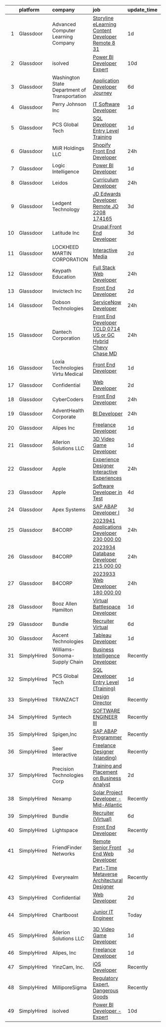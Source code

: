 

|    | platform    | company                                       | job                                                                                                                                                                                                                                                                                                                                                                                                                                                                                                                                                                                                                                                                                                                                                                                                                                                                                                                                                                                                                                                                                                                                                                                                                                                                                                                                                                        | update_time   | location                  |
|---:|:------------|:----------------------------------------------|:---------------------------------------------------------------------------------------------------------------------------------------------------------------------------------------------------------------------------------------------------------------------------------------------------------------------------------------------------------------------------------------------------------------------------------------------------------------------------------------------------------------------------------------------------------------------------------------------------------------------------------------------------------------------------------------------------------------------------------------------------------------------------------------------------------------------------------------------------------------------------------------------------------------------------------------------------------------------------------------------------------------------------------------------------------------------------------------------------------------------------------------------------------------------------------------------------------------------------------------------------------------------------------------------------------------------------------------------------------------------------|:--------------|:--------------------------|
|  1 | Glassdoor   | Advanced Computer Learning Company            | [Storyline eLearning Content Developer  Remote  8 31](https://www.glassdoor.com/partner/jobListing.htm?pos=129&ao=1136043&s=58&guid=00000182fd03dcf2a30b2debabc3f42d&src=GD_JOB_AD&t=SR&vt=w&ea=1&cs=1_a53208ec&cb=1662102265646&jobListingId=1008105805778&jrtk=3-0-1gbug7ne0ihks801-1gbug7neii7lj800-2de2694daf7590a4-)                                                                                                                                                                                                                                                                                                                                                                                                                                                                                                                                                                                                                                                                                                                                                                                                                                                                                                                                                                                                                                                  | 1d            | Remote                    |
|  2 | Glassdoor   | isolved                                       | [Power BI Developer   Expert](https://www.glassdoor.com/partner/jobListing.htm?pos=107&ao=1110586&s=58&guid=00000182fd03dcf2a30b2debabc3f42d&src=GD_JOB_AD&t=SR&vt=w&ea=1&cs=1_4b4d2cd7&cb=1662102265644&jobListingId=1008086038764&cpc=FB7E4A1762AE5BEC&jrtk=3-0-1gbug7ne0ihks801-1gbug7neii7lj800-1eeaffd36fee68eb--6NYlbfkN0BEiXzCIwcbKr5ayBEkunnsXndc8R7OHjtGbRXojM3MoXlr7HGJXBB6IKrFI0bGnwVJE_8s5TkIbrQGBkOraMNjsi-5jIzt1M9j3Sh8htqu-u7EXN2h1IKeH_CetvL7PZTZhcG_DR5kco1QXkP6dzcUkqRvlKrjxI71P57PlKkf8dyStPRVXIb9AZFSbEA9fzPj_A4J8o80jwmWKt9zlxopAoay1q6QsbPNiNwLVx0xSzf2ociwHlm5sP5-TXHhqGuhQRII4LqPiGl7ZGUwJS_AyJfrJLXUhXPxEX310IRYzT1CFl9z_ns4s7FL5SPtghPyXT3uXnDkNBUlqrCXVmXaxL18oB0lsQ5bwpoyztORoVSnWU4VV0XIOmMeRUxS7qvg0xDYH8S7ubl9vGLU8aJ7DPomcmYRRkkArc_y2T52S6L8Ns_CgLfc9ZmIQVx1PXp0iSBqtYNnE8fe8nGKJMoBsQHxMZbzbnFvTlPMhUZ9RaVW01a757w5nA633m_U0Wwmys7oQfSNxXr1JVaL7pu0CZVoAOxwKyQtSgFivm3a4K916vlRKVgW)                                                                                                                                                                                                                                                                                                                                                                                                                                                     | 10d           | Remote                    |
|  3 | Glassdoor   | Washington State Department of Transportation | [Application Developer Journey](https://www.glassdoor.com/partner/jobListing.htm?pos=112&ao=1110586&s=58&guid=00000182fd03dcf2a30b2debabc3f42d&src=GD_JOB_AD&t=SR&vt=w&ea=1&cs=1_47b0a096&cb=1662102265645&jobListingId=1008096826686&cpc=9DC6E4D8324653EE&jrtk=3-0-1gbug7ne0ihks801-1gbug7neii7lj800-7b89e3dcc08a106f--6NYlbfkN0DbjNpo7APJFbRFCSWeW3eLHp6gvRFU2XNcwZL3hIRq4wUY6R67FpH1zqFtG48L1Kc5ywQOVeflaL5oZKeOP8KWhTkBKguMmlMYUU77uZxwcqARTjWq3vawhUPGx4l9BsiLCLE8-0Hlln804BVG3-NEPevtRVIfM2UVF5YADRrJCzv8_WcRJiJqCrUQSYuxFz_YS7GxucC1ZHBQQpRvf-WOUL29wMea8vhvhZdVvdbQBEL4L3qRraK8FhprcDCXCBx9y0hy7V4KtoCckjC3bLfSaX4AX45jRwjXJZfQvqUMMtWqfgNd5xawwZoYByEO2tNvsV3F6qKKCdgMHRiM6KX0SmUNGLmrrdaMUrOcvnawt03iINwdPC2PthSgGH-HA-rvFwU3ftqWEOquk_pF_dafT_MwW47-DeIFQsYqckniRIqVVZlWfR_mV6ymEHD9VYFgtxZFEirj1QOYD9VTATjPf3uVlfe785ezL-fTAVJI0z0LdHcDk8xeQgESjPB5a7uzFP79D_DGDg%3D%3D)                                                                                                                                                                                                                                                                                                                                                                                                                                                                                       | 6d            | Tumwater, WA              |
|  4 | Glassdoor   | Perry Johnson Inc                             | [IT Software Developer](https://www.glassdoor.com/partner/jobListing.htm?pos=101&ao=1110586&s=58&guid=00000182fd03dcf2a30b2debabc3f42d&src=GD_JOB_AD&t=SR&vt=w&ea=1&cs=1_2553772c&cb=1662102265643&jobListingId=1008106401717&cpc=39BF0EDDD7C951CC&jrtk=3-0-1gbug7ne0ihks801-1gbug7neii7lj800-1288819e6626e4c6--6NYlbfkN0A33aybZ_gaSDpTOBsMjrQfLtTfJQ_codw2D_wFJW2i5_AuNqYoVo68WNb416XmkPKxM6kpkYWiAEan8ct2g6QPgFx13jygHom5M82hjj8pEpmu_49aJ3fbnCDQue4TAoK9K8n2iPun8FdRE8inBtJOcLj-QavKzwila6oxjQIkDbU1lsVjRXGzt3o5BTjTaH8X7bpZiitz1Ih8pdzWOlfmDSEq5poX7DIszPdC4_BAI0bvlD0qqNig7-XhfJ-A3FlZcU0sPg8XhLFoTaiLfpeLGSqeV-VHJ39IOubLIB2ZKRHO1Xv_x29TzwQQrhAyxmKhjc6mbqs1PUSfpQyOT3hgNew3hoNOuV546QO3ITinJrIqCO7UNvCxKw1IRHvFjTufvibG5mCeirGw4K3HMp7Bga6iIwjuxoaTRH_zY9JiRU6PdQ1OYX0whYONG8n2cuBK1kXsf9eXl59QOYeXbASAxotFOkc-2iWmT5toiMjJyvYPQqTiARuo1brOSzA1HqdPLja61sP1OA%3D%3D)                                                                                                                                                                                                                                                                                                                                                                                                                                                                                               | 1d            | Troy, MI                  |
|  5 | Glassdoor   | PCS Global Tech                               | [SQL Developer Entry Level  Training ](https://www.glassdoor.com/partner/jobListing.htm?pos=122&ao=1136043&s=58&guid=00000182fd03dcf2a30b2debabc3f42d&src=GD_JOB_AD&t=SR&vt=w&ea=1&cs=1_b9d07272&cb=1662102265646&jobListingId=1008106354668&jrtk=3-0-1gbug7ne0ihks801-1gbug7neii7lj800-145ae9281b14d017-)                                                                                                                                                                                                                                                                                                                                                                                                                                                                                                                                                                                                                                                                                                                                                                                                                                                                                                                                                                                                                                                                 | 1d            | Saint Louis, MO           |
|  6 | Glassdoor   | MiiR Holdings  LLC                            | [Shopify Front End Developer](https://www.glassdoor.com/partner/jobListing.htm?pos=123&ao=1136043&s=58&guid=00000182fd03dcf2a30b2debabc3f42d&src=GD_JOB_AD&t=SR&vt=w&cs=1_b9bac32e&cb=1662102265646&jobListingId=1008111228622&jrtk=3-0-1gbug7ne0ihks801-1gbug7neii7lj800-73a8d4d9910ed561-)                                                                                                                                                                                                                                                                                                                                                                                                                                                                                                                                                                                                                                                                                                                                                                                                                                                                                                                                                                                                                                                                               | 24h           | Seattle, WA               |
|  7 | Glassdoor   | Logic Intelligence                            | [Power BI Developer](https://www.glassdoor.com/partner/jobListing.htm?pos=108&ao=1110586&s=58&guid=00000182fd03dcf2a30b2debabc3f42d&src=GD_JOB_AD&t=SR&vt=w&ea=1&cs=1_0f889e22&cb=1662102265644&jobListingId=1008106923816&cpc=9952A63AB06E78AD&jrtk=3-0-1gbug7ne0ihks801-1gbug7neii7lj800-8500abebba603fb5--6NYlbfkN0BBGG9LMNqL16EzDx9S3nKk4b6IwprgSJginr0DZD_oW_fGju1lNZoRsrXso26KrPxhzooIZe9eh5o7vhSE2L0GwGO9KHYIwk8NMrqkBQfrya4WG1_ePseYAZ-UU3K5pJdJcGo-y0YNOZwfxiCm1-Jel6W_iuKDkJmRmc9lXgaJmxQFgmP0qdwLLvYw-D7hcImm1aHEIFsvQt_z9HZvr0NG3EPa9BD21PNTtEbE8b9bh2X31Bd6HDI9Bk7JHHpAy8Yt0nflAPjmASQ2jLqZ1EAos6N8MKghXPzhbtTh3Kw1GkjmrIXwVUVa7jm5h2n7QVyGIyp1aGr87f8AnGAtg1uJ0FBZ6Ky9ICH6lu3k7g4zSSE_-iR2awaKzya5cqp9FKWeVjk70xw-_mUsvueDsnb6snDxc2hhPasxLQZ9DeByLR51Oex9reTP3OjNOiHs4yD3XT9eVNPIb067YI05beWddDStK8AUrRam5KnSI8bwJ7AiPJRECEz2)                                                                                                                                                                                                                                                                                                                                                                                                                                                                                                                              | 1d            | Hillsboro, OR             |
|  8 | Glassdoor   | Leidos                                        | [Curriculum Developer](https://www.glassdoor.com/partner/jobListing.htm?pos=106&ao=1110586&s=58&guid=00000182fd03dcf2a30b2debabc3f42d&src=GD_JOB_AD&t=SR&vt=w&cs=1_730ca9ae&cb=1662102265644&jobListingId=1008111613075&cpc=F5E96E35A1725171&jrtk=3-0-1gbug7ne0ihks801-1gbug7neii7lj800-4d6bf8ea8c283d85--6NYlbfkN0CZUO70VSdYKA8PR3jfrSh5ljhqJhfDt0PzQCMubt8cRihWbmqO_-Ccw6DGinMZCyKiax4P3fDM5Sv3InEXl4KDgwEM_BRQ-SMxW3yQjN60yoA__S2gsfCLmsBQ9qH6wUYdMDCvkNI5cZFCijQ4MAYHNpOH2i9GX6w5qMiDpLY55SPltaODNNv2NKW2PKsCiQWc76qUOuTsjBaZ2pgNhW0NGK54xamPIFmQY6Ffhor-7daiCmzp2rpHq9XX4OwkwM5iDvPTi1pezhk3jALr-JbAcAZHzhiRoPFtp3oltPEtAEhy5MGOPwTicQcx_LmUZydozQ890teHyp5C-iPgAfRYrcg_QUkHPh0flDQjQyAjah_MEUm02wSi-j5NRKvJkrwKIHabICph7dlk5h6q1kf-k2-uBEsfgpHlMP2fx8LCMWjm4QxiQkWGXmgEFD00dTe1HtCRX8jbkoKfEdUzatE9CyfV_6Yu8NwIS6nVf1ncojLijWXrKUSTiQpk1eWme7alUQzsXtYaWL0tuKf_y5nbN9GDrE4A_K4UwGAYslvF8GDTOEISfYMjklLZrffFWNLpGlvTh3o8fRtWkQOLEvePhJhn5-PUloupNmw3ulUOrw%3D%3D)                                                                                                                                                                                                                                                                                                                                                                                                     | 24h           | Reston, VA                |
|  9 | Glassdoor   | Ledgent Technology                            | [JD Edwards Developer  Remote   JO 2208 174165 ](https://www.glassdoor.com/partner/jobListing.htm?pos=117&ao=1110586&s=58&guid=00000182fd03dcf2a30b2debabc3f42d&src=GD_JOB_AD&t=SR&vt=w&ea=1&cs=1_25ea30c9&cb=1662102265646&jobListingId=1008101416492&cpc=47CFDC01B3F81FAC&jrtk=3-0-1gbug7ne0ihks801-1gbug7neii7lj800-bdcb4f1f8db61c3a--6NYlbfkN0BhfrGGbcblirJ0_oD-V1jJ9SBvie1turFDKTAe6KCgNzq6yyAeTVm5iPBuNul22Zpzg2SWnJouwoGnXnJMfl4T1-YKFeQfWtDuu-QPIQLwC0k8wweEB90cftJUD13bPJoyOPmCwrobcg7y1aX7EJ81OpxXv3VrvgFSLgEIqtRt6fkvBFSyrjw7lGa1qUtr2R33Q0iNHY3HHxHjs58gRSAAjk9RH_Sn0qJn-UTjQuci7l70MUdCV6na7Ug_ROPvM1NJxM0-uRmeaRvyLLuLeCUXFV1JKwfhLi476N0aygmzXEK_Lip1Br9_c8-DIfsRJibuR_-c9BXAc-grsdmRG4Nw8OMQJ7GUI_HDza_iTVnYSpToIpBZblmXzAcrpLKPgAeERazzC_8EJjLhGByLEa3kj_2V8r43Jv2LjHZgPZwiKdKijVmG05a6wWT7BVd-77zHIdCnH50L3w6N3UA16hXxTXCK5ka1oJJW49p8JmAaE8KDI1TjJdYIk25tTjSTXsskEHCuC508uvt_cThMSL0fEI_bFG9LzSqaWGzQVSvlUiBGXguAYWmY63vjPxtVExs1LrCwfprDfwAXU0eJ1ulkgzKOI3ryXz97D8GS9Tj0B3KKJMpYsm3JKxkliPthgHrvyo-jqqpHwimMy2h7acEdfVo-My5HRHHgkikAmotLCIaLTXnEAA18)                                                                                                                                                                                                                                                                                                  | 3d            | Boca Raton, FL            |
| 10 | Glassdoor   | Latitude  Inc                                 | [Drupal Front End Developer](https://www.glassdoor.com/partner/jobListing.htm?pos=118&ao=1110586&s=58&guid=00000182fd03dcf2a30b2debabc3f42d&src=GD_JOB_AD&t=SR&vt=w&ea=1&cs=1_759285dd&cb=1662102265646&jobListingId=1008101567028&cpc=8795CF9063CD573D&jrtk=3-0-1gbug7ne0ihks801-1gbug7neii7lj800-b0da56d3920c85d6--6NYlbfkN0DHl9MnwPpq1bbpPHgKt1JoxxtgUYxcPgpGa7590zZ_bSO6C83MMtUscRZ8bkrEfXtGCfJb3DfNdsrefLJEN-PA_7RSo760CQGYUcD_ZhExeILm0Sjb2xdE8AkNC8ftfll4QZ4D5GaMUHby8pdNXutnMAndhOIMSycmVM6CUnKLzhFnlbrOW-XRED0K0OE1iosjzJyzcmalUVHclJG45X-03CwQAkz_kvA5exI2g6fY4SBQ7cczq0bzv3UDV5d18XbkZNvEpkvfqa7dkmHC2UMUeIDDDj80VHaFCrtwC7k8jrSMVZvW6mvFXsqmHXygy-Fu1W02Yzv4zlk7r1r6Cma87kpVIQDUqYJ27ad7c_Xr3vxTALMJLuJDm4wE4cxiajJrfV5RZUVDV0YuUV9idm7iwXWZhff_kz_w0wGhxaNUu0CVNKIcUD8l2WEG8-awvgE_-SKhRclAmjRy7vFdOMDU9Fu7B7978of1-x_gV9tbie-NtpkfzYf13MOJbqpA6mFnKScqQUyTTw%3D%3D)                                                                                                                                                                                                                                                                                                                                                                                                                                                                                          | 3d            | Remote                    |
| 11 | Glassdoor   | LOCKHEED MARTIN CORPORATION                   | [Interactive Media](https://www.glassdoor.com/partner/jobListing.htm?pos=127&ao=1136043&s=58&guid=00000182fd03dcf2a30b2debabc3f42d&src=GD_JOB_AD&t=SR&vt=w&cs=1_e11e6398&cb=1662102265646&jobListingId=1008104906182&jrtk=3-0-1gbug7ne0ihks801-1gbug7neii7lj800-5c3a1b95e9fffbff-)                                                                                                                                                                                                                                                                                                                                                                                                                                                                                                                                                                                                                                                                                                                                                                                                                                                                                                                                                                                                                                                                                         | 2d            | Eglin AFB, FL             |
| 12 | Glassdoor   | Keypath Education                             | [Full Stack Web Developer](https://www.glassdoor.com/partner/jobListing.htm?pos=103&ao=1110586&s=58&guid=00000182fd03dcf2a30b2debabc3f42d&src=GD_JOB_AD&t=SR&vt=w&cs=1_c0b0042c&cb=1662102265643&jobListingId=1008112629843&cpc=022796DF6CE1C9E6&jrtk=3-0-1gbug7ne0ihks801-1gbug7neii7lj800-1f02cdde7d497534--6NYlbfkN0B5yzmwsWuqFEnZ4KZ0oZggF_kecX9RXCcNgmDdqnpqNuS9SQwkvMm25LJOlwnoQeQj6ZNlBdfeS5ve_8w85JPtaVAEKyI7m3reUL6ZPcO5SbiDjR-dtW6zetG_h3DF5g1E1vj8YjmwfaBZe4G2DTPm9JSz1Z41YStI1n_jHTKutxWqwOqK1piUp3CsSVvWGBkyG9Vd1Yq9R7OZkIgLiLTo8rLqCiWlsbNYhytDClRLaGD9NP99erktD8WGLCzr5PVn7PFXR0YNoW8AxBvYgh4Um2Fsq2QyelYi8SbT0oyR6quf1jMpAuvrUwDQmaQE3W0bpaFg4ghQB8wsMhiqkv0rLj8dS-q11X8cquC1z4dz3JKDoQ0Q5L-AkKjmJtincnpmDzfdi_GE9UEAdih4gpQrDjhJl_HMY78gMEY3wA113_es8pL4rJHRxQ1fgmvTpLIZsHbwqQhbyBy3lw44VdYt7DJZfssNsoCAniuuSOb_5NRvUn3IyhvLBK78dzKNqLahCO-i7XC0L9pxqS2yKaisajFGGaxz6g4qTR86a99lSH_8KgDxbNtbEhVVIbhOpF5QfaQlOjhc4UaWOWg-gf9G3FygdNbbsA1wX21dIYqSPg%3D%3D)                                                                                                                                                                                                                                                                                                                                                                                                 | 24h           | Schaumburg, IL            |
| 13 | Glassdoor   | Invictech Inc                                 | [Front End Developer](https://www.glassdoor.com/partner/jobListing.htm?pos=121&ao=1136043&s=58&guid=00000182fd03dcf2a30b2debabc3f42d&src=GD_JOB_AD&t=SR&vt=w&ea=1&cs=1_c047a05f&cb=1662102265646&jobListingId=1008103949961&jrtk=3-0-1gbug7ne0ihks801-1gbug7neii7lj800-deb6620782257db9-)                                                                                                                                                                                                                                                                                                                                                                                                                                                                                                                                                                                                                                                                                                                                                                                                                                                                                                                                                                                                                                                                                  | 2d            | East Windsor, NJ          |
| 14 | Glassdoor   | Dobson Technologies                           | [ServiceNow Developer](https://www.glassdoor.com/partner/jobListing.htm?pos=110&ao=1110586&s=58&guid=00000182fd03dcf2a30b2debabc3f42d&src=GD_JOB_AD&t=SR&vt=w&ea=1&cs=1_e16f638c&cb=1662102265645&jobListingId=1008111295569&cpc=E773D000C9BC26FA&jrtk=3-0-1gbug7ne0ihks801-1gbug7neii7lj800-a61f6951b4630529--6NYlbfkN0Cz-Smd6OvFpZFIU01oBvaBOOa2F-wWdp_DHo6R8dVv5YtTUmBiLEKTwmR5veJNUAtY_VJEwXFEyswof-hAkOYEzqLPAhJKzdIoBK8731csq2eWzktxicHsiuV0RQSlrcpclLL3Ufqo7RTnHXXD3imFDGirE-sDoqRhfzXRV8mQ4K4kNOmiLtFGeKAoDiBIi_23zBhOajr9yOexg5fchVKBDbcU8r0hgVXhUe2PGQeqsxxadIkgGxswRms-mC96P_wFm-8cZTwxt_H_w_XKQZCsBy_vJU11RlIkzpOm3hEgl6vVO6W_eK6_bAlZDSURELLfZ26Pp54IXIKm1HTpaht1XgFkXxi0D5Mz3nbirKdYgpHdg3ND3h7oT2QZ9Ug_-uOSotLU9-gNdKkQEgs7WHxaJFDiJ8s658DuIhdxMnl4iTskCEL90AajkWM6DmRiOqkug4bJ3EVaucWqtUksmWqMU4BLly7klgBiQTSHPAGqEyRsOvK1VhvAopuUIljk0IPJeOdK4dc4HA%3D%3D)                                                                                                                                                                                                                                                                                                                                                                                                                                                                                                | 24h           | Remote                    |
| 15 | Glassdoor   | Dantech Corporation                           | [Front End Developer  TCLD 0714     US or GC    Hybrid Chevy Chase  MD](https://www.glassdoor.com/partner/jobListing.htm?pos=102&ao=1110586&s=58&guid=00000182fd03dcf2a30b2debabc3f42d&src=GD_JOB_AD&t=SR&vt=w&ea=1&cs=1_cdb9da95&cb=1662102265643&jobListingId=1008112217524&cpc=F0881FB4B112A732&jrtk=3-0-1gbug7ne0ihks801-1gbug7neii7lj800-2fb212ab0f0155f4--6NYlbfkN0BTy4Vq3kUv-8E8fBOrhZt-7WJQYqv7u2ur6JnxlE7nqzcxHKXba3errCcm2KEwYc2m599k2h0X0xllKGt9KFvh5dHFQ9NCSACwbYJAo7kl9HdH-124vRgQm4LczOFzYhPz9uk6T4U0E6V8r2PJ3PBVPPgLnlxOnAv53eI85lyAS6hI17N8eir5jc7wouZmQD2o_FKp9zb6I-nzejjWgfcTzn0EP_Y_dS_GAPVpxdtqRLNvYHPTwFdNv-RmJOsuJM8ztGwyuRYtZ2zCVS7UZhPl869_T6Kk6gqzrnhNiRuqQY1r2ed_9afaPFVf3xZBWrBEYSKmX1Q-8S5NbIuU4mUQykNBzGTBIzKfPAqgq_Km9U-mBB6AL4B262x5JCJHHb0A_JOx4WtESYQLi526B73Rl7uOLZFnqRoeKE_MBpup09w6-YI-Ko8ci0a8b60jj_STxqoSVrqnc9rva0AQWQQXrjm8a-0oNJmHzYRDnhHf2JQ9jXzhBzf1wOPwfckPnOngogHaT5izfA%3D%3D)                                                                                                                                                                                                                                                                                                                                                                                                                                               | 24h           | Chevy Chase, MD           |
| 16 | Glassdoor   | Loxia Technologies    Virtu Medical           | [Front End Developer](https://www.glassdoor.com/partner/jobListing.htm?pos=105&ao=1110586&s=58&guid=00000182fd03dcf2a30b2debabc3f42d&src=GD_JOB_AD&t=SR&vt=w&ea=1&cs=1_0726a24a&cb=1662102265644&jobListingId=1008105953811&cpc=76BDADE3D6D9A820&jrtk=3-0-1gbug7ne0ihks801-1gbug7neii7lj800-983de522a610ee3e--6NYlbfkN0AuAjYKnBHsdkcMxrD7ZJITXxV72vImVt5xOyKRJQecNA8AfK1fwiaV-4-CXTXtdfQKUlh-r5hJjaGj-dYsy5tFmwpPBEonSed8zEDkh-b83J1cauBUmZbKV6Hb55rjqPHvBYEEndSKl83boFkPJNLOxS2E2PUPbNbgDeY41YL4Ie19XCwwQEuLJXD-EZ1X4Qqiw75uepD38usmVbSCgbzXVOxb0w-J7z-ubCX5kR2p9U4LVvfQt90tgdy5ZIh7PEnS4_ddrsHWcd4LiXQUooXNj8-zGLatwbTTCDyeQDfFK00tTcUhHqkid77E74szB_s0OzyDlMn3jMn8rZsdNPj9MQTlgXx28Z0gKrmHIqYNRVe4Tcf6hDDBLd9gyBT_oRdVBR87Mj71O--hrgQHnmSzkYckNnsDh1S0bPQ5eurEcAIcbbJHu4JfXU49r8jPDTX-q6G5AtKnIxYeigHdnQabPA15ONemmai3_HG60v15v4kc_oQVotD3TDl1iQYKIc0%3D)                                                                                                                                                                                                                                                                                                                                                                                                                                                                                                               | 1d            | Miramar, FL               |
| 17 | Glassdoor   | Confidential                                  | [Web Developer](https://www.glassdoor.com/partner/jobListing.htm?pos=109&ao=1110586&s=58&guid=00000182fd03dcf2a30b2debabc3f42d&src=GD_JOB_AD&t=SR&vt=w&ea=1&cs=1_e9dfb75e&cb=1662102265645&jobListingId=1008104607554&cpc=F4EED0218A761C36&jrtk=3-0-1gbug7ne0ihks801-1gbug7neii7lj800-08c3ac7db782754d--6NYlbfkN0BpE-cAQ5W3YA-r2UOG4w0-H5Jb_BoUWZJSJyhMu0PMY6ZofMtg6a85PK3cha47-Hta9AyDweQtZIhYmhKQq4Epgt56FNIMk5rX8NwgK-2-dgUzRzmx6vWtQVecuHJmFFrIHzHQVDX_CLnXl9GxlHvQ7nLBq9hPp9hXMtc-NEWMysBpPNBDeMjkhOjSuMyYmQOeAC7lzsVJVwV-jyRRiuFNiOkpdjtFwIp4K7pohsqqPow4bNoHfLj8-Z09_ulSUatrSmMzOYp-QgyPeHhHDDPXPVsmJQOTRnv3AVkFrHq6Oyg5Yij_c7pWMnypcWmFgO2wpeVJ46KKD7jQmLMe4kBlFOAqaTeWXsmc-z47buLo40-EdU0BIaDpVhY8ZkFWEdv3Kn_x5L_SaraMcj_mua-89e9-jZZ01eugohZ7x1T1uVCBtqzxAywu0TxF8De9isLin_xLmvmPpxssTlt_FTf0Tg20nmENVVNGVZUFlgO0syPLY2IRclqvaa-hdPAurlA%3D)                                                                                                                                                                                                                                                                                                                                                                                                                                                                                                                     | 2d            | Remote                    |
| 18 | Glassdoor   | CyberCoders                                   | [Front End Developer](https://www.glassdoor.com/partner/jobListing.htm?pos=116&ao=1110586&s=58&guid=00000182fd03dcf2a30b2debabc3f42d&src=GD_JOB_AD&t=SR&vt=w&ea=1&cs=1_39eba186&cb=1662102265646&jobListingId=1008110156187&cpc=6FC5BA77C9A4CD78&jrtk=3-0-1gbug7ne0ihks801-1gbug7neii7lj800-7638a72316097868--6NYlbfkN0CpFJQzrgRR8WqXWK1qKKEqALWJw739KlKqr2H-MSI4eoBlI4EFrmor2FYZMP3muM1bwA1OQ14cszzathefOdslQNwBenEDjLYVdMfAxrBZlTBsT3qBJV4LdIwbftTT8NYdBOb5QxVy2ioCVQiqU24uD3GpEvAAy6gqsZG86DqcBg3TepfDQuwOc-jfNuPMPyXLvJAOEpRMPslLSOHik3hbSdcanf4B8qd8lbIVlNC7egTHESG6q_JvHoYnZJthapzSPUjwF8Bt-VsvbCrO0ZLN-ghqvk0W8NXqlAYmrU845vS5MDXgeaVkH-3qc27SPRwUfBI_h89edua-ESL5JesyoU6OOFSV0ZTqf3hrKZ41Xi7NZfigIS2qcfl-jbmJenk4eFFNwmJWkYQDg08Zf3JMJdWMBhII4-hCLqwPCTnyzaiDQhbE6szQmGk_uK1lUpuGWPnfBccIsK2Q3aF4AtewTTNndh4-lUlOSdISUAjkoNOhQmbqv6XAgZ2HpInm6eCEGJI-FdUblCm-9NHX3fOm0-7-FBdQBw2dt9E_BK_RrfzSg9i5uXPyiT_IsDgDnMPtLJ3BdNeXI-ZgzU8-1rxkoFPeHJZhmpMDc1tHSkdn0E9oU-ItfcA6761rydrOd3-anZPgK4iADhsDrIq7-Fnk2oKgmYxaAUygn3bMGQeDgdyB72xLTCpY4IH77r9B3nKdf1wdtQn9EDAX6GUB4XOg8KdSpe-cpb11_tjjYCYOgyrxmfA6INxr_pw-f3y-TD8_UB7w0SWxzMh_G-3JeiZARVpNMnSqFDfuj0gawUat2ggF5sRK4lfTOOlzws6ybHfVmm-YdkaXE398CsmlaxQmn64BZQm6d1WCrITkk45asWmdn6guVOox7nlsEiYLjnYousR2W_FgxakGMCwRf4nncpWKI4PYQmJiBUg_l9ZBQT6yS0wkUYNynOFFdMqnvIiBE5WTi1hiGJs-8GuATma-5xf7QnOjSruz53ZxyL8euw%3D%3D) | 24h           | Aventura, FL              |
| 19 | Glassdoor   | AdventHealth Corporate                        | [BI Developer](https://www.glassdoor.com/partner/jobListing.htm?pos=125&ao=1136043&s=58&guid=00000182fd03dcf2a30b2debabc3f42d&src=GD_JOB_AD&t=SR&vt=w&cs=1_6fb9d61f&cb=1662102265646&jobListingId=1008112521129&jrtk=3-0-1gbug7ne0ihks801-1gbug7neii7lj800-021fb9720c31bc4c-)                                                                                                                                                                                                                                                                                                                                                                                                                                                                                                                                                                                                                                                                                                                                                                                                                                                                                                                                                                                                                                                                                              | 24h           | Altamonte Springs, FL     |
| 20 | Glassdoor   | Alipes  Inc                                   | [Freelance Developer](https://www.glassdoor.com/partner/jobListing.htm?pos=104&ao=1110586&s=58&guid=00000182fd03dcf2a30b2debabc3f42d&src=GD_JOB_AD&t=SR&vt=w&ea=1&cs=1_96424b5c&cb=1662102265644&jobListingId=1008107572978&cpc=3DB599BF2F4828F0&jrtk=3-0-1gbug7ne0ihks801-1gbug7neii7lj800-a390a6c504435693--6NYlbfkN0BKgzQyzTF1Q9mOsR1amaS-juVGLjHt5Cdom-gEF9y-xf5pWHmxrPs5Wm7vQU7i8WDvuzo61tnpttvEz10TmQVvy9rsaHYX2GOHqowot46XSAHC_w32Us--oTI59I0BwEHsAIh1ahq9XnGVF1awdMZmnnNhEkpmGMfCRBrs4lHILIo6HtV0W3jVDxfYfsCwTpwm740P108PbHVidGhKIhgf4q_R5OMoIYR6Tx4Z3YIy4vM2N2ZaSoEvjA7-DCRLosa18_XSuhVxmn82e4Dh7s4yACKWQg3LFGpxq6ElTVDk7MuoGcid-H8OqvbWkJWCdnLAqB9pXnLS6gvCzjA8qzzhjTBezW6SKMa2WYh82tDDoegqoMoO3a2SwVpWjAlX1nWk2wwl7anWMf3PgaMk7T9snfX4gIYY0KSKD1X8bhcwx3WfxPph0TKMIplDnzW2yjmUbkBjv-_Q2oAt9JdCgk_gJr5l8VOxwzNK-FR3fNk4vce2uGLy8RkbZJYwIIk0dts%3D)                                                                                                                                                                                                                                                                                                                                                                                                                                                                                                               | 1d            | Remote                    |
| 21 | Glassdoor   | Allerion Solutions LLC                        | [3D Video Game Developer](https://www.glassdoor.com/partner/jobListing.htm?pos=126&ao=1136043&s=58&guid=00000182fd03dcf2a30b2debabc3f42d&src=GD_JOB_AD&t=SR&vt=w&ea=1&cs=1_e93154fb&cb=1662102265646&jobListingId=1008107385349&jrtk=3-0-1gbug7ne0ihks801-1gbug7neii7lj800-c5265644ede30393-)                                                                                                                                                                                                                                                                                                                                                                                                                                                                                                                                                                                                                                                                                                                                                                                                                                                                                                                                                                                                                                                                              | 1d            | Remote                    |
| 22 | Glassdoor   | Apple                                         | [Experience Designer  Interactive Experiences](https://www.glassdoor.com/partner/jobListing.htm?pos=130&ao=1136043&s=58&guid=00000182fd03dcf2a30b2debabc3f42d&src=GD_JOB_AD&t=SR&vt=w&cs=1_59906e8a&cb=1662102265646&jobListingId=1008112672494&jrtk=3-0-1gbug7ne0ihks801-1gbug7neii7lj800-313e593d76eb69c2-)                                                                                                                                                                                                                                                                                                                                                                                                                                                                                                                                                                                                                                                                                                                                                                                                                                                                                                                                                                                                                                                              | 24h           | Cupertino, CA             |
| 23 | Glassdoor   | Apple                                         | [Software Developer in Test](https://www.glassdoor.com/partner/jobListing.htm?pos=111&ao=1110586&s=58&guid=00000182fd03dcf2a30b2debabc3f42d&src=GD_JOB_AD&t=SR&vt=w&cs=1_e08c718e&cb=1662102265645&jobListingId=1008098776224&cpc=8795CF9063CD573D&jrtk=3-0-1gbug7ne0ihks801-1gbug7neii7lj800-e286a9c4103629d1--6NYlbfkN0BvKrLyj5gPmtZO9T8euul8TCxuuKNOtzRJOomxnwSEodTz2Bc-sPZlbtkML8D-m4oM6chSMNtPauCYwbFf1n_EBGg8V5Gb5rzvllvaSF2isnCJLEgagIvIlUQoaOg6WMdd9Yu5KnetQYCJKTqPDdGHnLUypU0thi9dn9nmhdFBHu7j9t3X-vbHsQsk7U8l3tPFwgzI7mfmVEkFp518PpCJFt6WdXTZ5x91S6OAJke_umOra5PkGeTudMcB0HnQf5fpVb59d8MmLxm_C-hcKQaCJlK0AMFbKYwlBAj15zk_dwp6bq7uEMevjXohZbE4kzVCTcwXpgGSt5dkidegtZ3XLABMI71TLjSkwautTm2kDPBwwl-cdUj-VsqtGRbs8DbYpL2hY-hFavLOEqRzc0dFnAMx6wAzoKAXPMcT0mONtjCJj2lm5BbC3ec-Wtz5nEFWJylnNAWceai8hCbmfi7eema783AVAyMG9pg3Kg7W7JF3ZEe9VDXKla0SUuBOJz0aSh1RVEo2gRJ3UxTDYaFZ-kYXHsrz-3Z77EZ4jWXRhzE94vEVCSgzQUJXz_WRQ_nltBgizwJcyHsJOnVBibn7PiL-hQrq-5z2NHObUtjCiKD_ZUoJuThVzHTTvDIfUasbPzQmEsnLf3gv9uBHtr7u1zsBBPJGsCZG66eQALpTrrrrnCf_mhAi_a8FT9Q0fY1s0lxeTM4tC5WA778ufBC8RG2wTHrBMyHo0JU48gZBfzHgCg-Ti-OnnP7gzUHkRP9N3axXi-pjJvGIg9SvHVAkw2IXU_RBF3kRq5_U6v8-am-Mh7fe0aNgUDYYvYagjH62TRL1GteivEkgWNbVZSARh4jgWgT-S5HKDchHRhOWSWiwzJlcQpL0qS95JIWYU1cqsNsxGHGEqpooD_qFLGFvDgutsg22igx2dQl9gPKWrqqkMLQk75tAtyzEcjKpuS3sLkKFzq8Xt3LvzIgS3m7h)                           | 4d            | Boulder, CO               |
| 24 | Glassdoor   | Apex Systems                                  | [SAP ABAP Developer I](https://www.glassdoor.com/partner/jobListing.htm?pos=119&ao=1110586&s=58&guid=00000182fd03dcf2a30b2debabc3f42d&src=GD_JOB_AD&t=SR&vt=w&ea=1&cs=1_ec99eead&cb=1662102265646&jobListingId=1008100892037&cpc=8795CF9063CD573D&jrtk=3-0-1gbug7ne0ihks801-1gbug7neii7lj800-2a891417b6ae287a--6NYlbfkN0DqWjE27Bj7wQp7zwejGyju2OyxUuq4SEucXSyN07WCWejYvQmJsgF2DYF8Y-TYieD3gITUCnb19j-PpuSSbmjhxvWy003PCGwxwZv7UupMzsVgvgPeluvd3BdL2V6GlcOoAm4JHHlTx9VghG96rpLhxN42eUvtz28M9JZcuuwBu_xqjFWEl_Oae_91MvdWOP7vszcT2Uf-yvMfaT6UBSyGQPnnM4JHDGwKN-WmVx7m4fTd03CW0QAxA2WkAGT-ZYYXNCvykdSjqIUe9tFvjQLas-5G-US9QLJKjDb2pA8u9bgpzsRLEhg7sW0VXuSvj3G5HPIB2rWrWSvc7ZJnN2zRibHMy7I0WnDlte_9KJdzujaL_V948xEq2w5QvzcxNyFe0fEMCoK9LILJoWHuhEfx8cH5R4SsT03yk_V7cfM1hXFffIYa1pbCajfMF5bpEOzBhniVxCfnEztlGZmvHFfpi2mnsLoCOhfruz7rgcd8JnvdT2YfU3Vsl_2VgQle438uYqwWaqBXHQsHBeTIXT6uG_vM_sJOd1mYFbmVTa_fbHqZt78qHKPhyjhGH9eU45nH2wSPFA3vKwPg3KxI8q7UVvxcEoc5UMNvVLHxzm6PyVFFdMnDTuf0Iu2fh6ExQAcpgdCh_GfHow%3D%3D)                                                                                                                                                                                                                                                                                                                                                                | 3d            | Ohio                      |
| 25 | Glassdoor   | B4CORP                                        | [2023941 Applications Developer  230 000 00](https://www.glassdoor.com/partner/jobListing.htm?pos=114&ao=1110586&s=58&guid=00000182fd03dcf2a30b2debabc3f42d&src=GD_JOB_AD&t=SR&vt=w&cs=1_1d491967&cb=1662102265645&jobListingId=1008112698513&cpc=3DB599BF2F4828F0&jrtk=3-0-1gbug7ne0ihks801-1gbug7neii7lj800-944e3efe59016c1a--6NYlbfkN0BBcNHvdcwdm3ewH9kjvka83ftEJjxlat_DdA1S80VRS6k0mxP7wnwmAsSRP66qfkzTaDGjeBF8K7cT_clRKGd3R2FCzrEEajQ4C-qP-DOFNjIw_PdVSJAQx3s3PQ9_A_I_9bEEqSq-wgnK7bVhfPDjRe-kyHNuhLzcE8bT8wgwUobWzzK3PuERvtB_wfNuKckX5l9jo9FsFcD9-M6AL0A1h_Mpv85osTECLGSJZNgbcdnjtszZu7mMIUOIT-ix6kFWfnxBLm-mWXDwAziXBy8GVFDTrqAl9H0r4CEA4t7Mw5oYdNEcZZLYaZTTynGRz1zgL0x7kjGCXwmpqQlcOMN0baLsmRZLTXmC1I8PDKHZdGkhP2jscJIH-KjDLrRJlFA4GsKGygOq0c4ripQ2RdfygCzjs9w9gi9EGiQoqqFPKpgzVtZVVPdkypMDtGZTKosd-nddaPQYPtAUo_fDgaM8OSr-L1bYKU0cvQpsR8vmITdsZpWXzGCY)                                                                                                                                                                                                                                                                                                                                                                                                                                                                                                           | 24h           | Reston, VA                |
| 26 | Glassdoor   | B4CORP                                        | [2023934 Database Developer  215 000 00](https://www.glassdoor.com/partner/jobListing.htm?pos=113&ao=1110586&s=58&guid=00000182fd03dcf2a30b2debabc3f42d&src=GD_JOB_AD&t=SR&vt=w&cs=1_0e05d3b0&cb=1662102265645&jobListingId=1008112698526&cpc=1CBFC3E34E2A31FF&jrtk=3-0-1gbug7ne0ihks801-1gbug7neii7lj800-4808290e1b6d5c44--6NYlbfkN0BBcNHvdcwdm3ewH9kjvka83ftEJjxlat_DdA1S80VRS6k0mxP7wnwmAsSRP66qfkzTaDGjeBF8K8Ji38FYVX3gVo9CMysFu3cvDqydd97mb9zYV8_rc85qScFxE0dLcC94wT9j7V9v9Z_DMrH2yGQ7E-sWWVsAQFZHI41Xipe1gJ_sKqYY4FDVJ2ZP9LHLy1hY-DVPxd73d1CeAGjp1R8JrfqkGgXWQnf0fVH34NtYEJdjywnaBM3DhE72R55F8EUMaqJeEWUPBVS3fdxzDg4FNAOMMOsW0XTispUlyjobWrBSAr-qL0NG8uwXO6_-D_uFg-YvTiolfjnsJnpb7h0SElvGYKOQd6b3oVhHcnfHfhpIitdbA3uKlc_YGoQ7ed6Nj6ssLi1gNKv_C_pfi6rcMjy7sSUpqGbcdnZRm3LFUGaY-JI8bAIJDGSwtdpjNZaauttV6p5_gLxRKLjOd3VK2VJtSD96Jp3c36O80E7_sSWP3wMXP6Jl)                                                                                                                                                                                                                                                                                                                                                                                                                                                                                                               | 24h           | Reston, VA                |
| 27 | Glassdoor   | B4CORP                                        | [2023933 Web Developer  180 000 00](https://www.glassdoor.com/partner/jobListing.htm?pos=115&ao=1110586&s=58&guid=00000182fd03dcf2a30b2debabc3f42d&src=GD_JOB_AD&t=SR&vt=w&cs=1_5af02bf6&cb=1662102265645&jobListingId=1008112698524&cpc=451933188B21919D&jrtk=3-0-1gbug7ne0ihks801-1gbug7neii7lj800-3797fa818514662e--6NYlbfkN0BBcNHvdcwdm3ewH9kjvka83ftEJjxlat_DdA1S80VRS6k0mxP7wnwmAsSRP66qfkzTaDGjeBF8KxpYVZIAZnapiEUSane-MnBCL9gaZ4Om26fqkiDAL1MXOxMDJ3v4KLGVLkf_0CEndayrSCZ8Lw7pHLUcgQWqM_vfOcf5v7Ls9p7J4nagOfo7xkjR0XneKmnjeHf8K00qwL3TRP5RiuBP8ZwJFggwMRi_bm61U_UXzfogDLIywE8_g1_kX68YDC0AA583B4FdVvclPxtVgHhqhaI5YY5Vmi5IHvMM4GYEC3TunqjryjwkGKwOImo3sG7MGGk_yhd5cCSe41EdBggS0qZviD4B_S-2e5Kgb_kuSewGDo72oKBFVo30Galewa1-TCzV8k7NWMVKLIJNBkdAYq60deRfaNgqt2CN4Lcm1QubgdZgopzsQL1aiENiGx4L8wKfg8hYCNSBdUwGNYHESmBnQ-7wX3DiaOvdZI48vw%3D%3D)                                                                                                                                                                                                                                                                                                                                                                                                                                                                                                                        | 24h           | Reston, VA                |
| 28 | Glassdoor   | Booz Allen Hamilton                           | [Virtual Battlespace Developer](https://www.glassdoor.com/partner/jobListing.htm?pos=128&ao=1136043&s=58&guid=00000182fd03dcf2a30b2debabc3f42d&src=GD_JOB_AD&t=SR&vt=w&cs=1_5ddb5980&cb=1662102265646&jobListingId=1008106905774&jrtk=3-0-1gbug7ne0ihks801-1gbug7neii7lj800-85f24f5c3ba69a22-)                                                                                                                                                                                                                                                                                                                                                                                                                                                                                                                                                                                                                                                                                                                                                                                                                                                                                                                                                                                                                                                                             | 1d            | Fayetteville, NC          |
| 29 | Glassdoor   | Bundle                                        | [Recruiter  Virtual ](https://www.glassdoor.com/partner/jobListing.htm?pos=120&ao=1136043&s=58&guid=00000182fd03dcf2a30b2debabc3f42d&src=GD_JOB_AD&t=SR&vt=w&ea=1&cs=1_272390f1&cb=1662102265646&jobListingId=1008097700774&jrtk=3-0-1gbug7ne0ihks801-1gbug7neii7lj800-ca5aa58577ee571d-)                                                                                                                                                                                                                                                                                                                                                                                                                                                                                                                                                                                                                                                                                                                                                                                                                                                                                                                                                                                                                                                                                  | 6d            | Remote                    |
| 30 | Glassdoor   | Ascent Technologies                           | [Tableau Developer](https://www.glassdoor.com/partner/jobListing.htm?pos=124&ao=1136043&s=58&guid=00000182fd03dcf2a30b2debabc3f42d&src=GD_JOB_AD&t=SR&vt=w&ea=1&cs=1_765d683b&cb=1662102265646&jobListingId=1008106357315&jrtk=3-0-1gbug7ne0ihks801-1gbug7neii7lj800-ccd6a9b9e94d499f-)                                                                                                                                                                                                                                                                                                                                                                                                                                                                                                                                                                                                                                                                                                                                                                                                                                                                                                                                                                                                                                                                                    | 1d            | Remote                    |
| 31 | SimplyHired | Williams-Sonoma-Supply Chain                  | [Business Intelligence Developer](https://www.simplyhired.com/job/DOVrNdSlXpxMLIOMaFU1urU270XPD1XK-hW-H29mE6_ao4t7523Owg?q=interactive+developer)                                                                                                                                                                                                                                                                                                                                                                                                                                                                                                                                                                                                                                                                                                                                                                                                                                                                                                                                                                                                                                                                                                                                                                                                                          | Recently      | Olive Branch, MS          |
| 32 | SimplyHired | PCS Global Tech                               | [SQL Developer Entry Level (Training)](https://www.simplyhired.com/job/RsRQQIRGHTFPpwjpSE04s5ZB_xPgvkrC2J0ZDgmZQRXAL7S97F8b1Q?q=interactive+developer)                                                                                                                                                                                                                                                                                                                                                                                                                                                                                                                                                                                                                                                                                                                                                                                                                                                                                                                                                                                                                                                                                                                                                                                                                     | 1d            | St. Louis, MO             |
| 33 | SimplyHired | TRANZACT                                      | [Design Director](https://www.simplyhired.com/job/OjOR0JEvAKDcurugqPweDYzVCGia1PiQE_ud0Q11rX233tr48fhi9A?q=interactive+developer)                                                                                                                                                                                                                                                                                                                                                                                                                                                                                                                                                                                                                                                                                                                                                                                                                                                                                                                                                                                                                                                                                                                                                                                                                                          | Recently      | Raleigh, NC               |
| 34 | SimplyHired | Syntech                                       | [SOFTWARE ENGINEER III](https://www.simplyhired.com/job/hAca_Zjsna-T8tATKcamYKR7dtm3Woii_Bfzdd0qpr0BWDQdnO2k3A?q=interactive+developer)                                                                                                                                                                                                                                                                                                                                                                                                                                                                                                                                                                                                                                                                                                                                                                                                                                                                                                                                                                                                                                                                                                                                                                                                                                    | Recently      | Tallahassee, FL           |
| 35 | SimplyHired | Spigen,Inc                                    | [SAP ABAP Programmer](https://www.simplyhired.com/job/EeOILJaUHBwOmv-KwMZSRq6TouMXKZNT9I5WH-7XUseGrcqO0Qgaag?q=interactive+developer)                                                                                                                                                                                                                                                                                                                                                                                                                                                                                                                                                                                                                                                                                                                                                                                                                                                                                                                                                                                                                                                                                                                                                                                                                                      | Recently      | Irvine, CA                |
| 36 | SimplyHired | Seer Interactive                              | [Freelance Designer (standing)](https://www.simplyhired.com/job/OMrLjGqiVjB4HSOHNcPsGMBE7asrChjuptiioyzCf3fMQCzg3HR7Qw?q=interactive+developer)                                                                                                                                                                                                                                                                                                                                                                                                                                                                                                                                                                                                                                                                                                                                                                                                                                                                                                                                                                                                                                                                                                                                                                                                                            | Recently      | Remote +1 location        |
| 37 | SimplyHired | Precision Technologies Corp                   | [Training and Placement on Business Analyst](https://www.simplyhired.com/job/Iinub5U6yW-nPtFgcJiTO8UTT9GancD_Kdn4QQL8S5gkF1lkIscO3A?q=interactive+developer)                                                                                                                                                                                                                                                                                                                                                                                                                                                                                                                                                                                                                                                                                                                                                                                                                                                                                                                                                                                                                                                                                                                                                                                                               | 2d            | Remote +3 locations       |
| 38 | SimplyHired | Nexamp                                        | [Solar Project Developer - Mid-Atlantic](https://www.simplyhired.com/job/SulZn8-WmKjJzXggUllS2py0HQv92z8-PkSldur1g4lP0HTvEhPc4A?q=interactive+developer)                                                                                                                                                                                                                                                                                                                                                                                                                                                                                                                                                                                                                                                                                                                                                                                                                                                                                                                                                                                                                                                                                                                                                                                                                   | Recently      | Baltimore, MD             |
| 39 | SimplyHired | Bundle                                        | [Recruiter (Virtual)](https://www.simplyhired.com/job/gI_mJQpkur5np36cn0bljVoK7KifFNO8h1wRTrZsuXUjbNtgTqHeXw?q=interactive+developer)                                                                                                                                                                                                                                                                                                                                                                                                                                                                                                                                                                                                                                                                                                                                                                                                                                                                                                                                                                                                                                                                                                                                                                                                                                      | 6d            | Remote                    |
| 40 | SimplyHired | Lightspace                                    | [Front End Developer](https://www.simplyhired.com/job/vx8kAqJ3UVq-Rkf1BjCQ9LCwW7hOL6Ym94Zl50_U_ofUPCJc4mNs4Q?q=interactive+developer)                                                                                                                                                                                                                                                                                                                                                                                                                                                                                                                                                                                                                                                                                                                                                                                                                                                                                                                                                                                                                                                                                                                                                                                                                                      | Recently      | Remote                    |
| 41 | SimplyHired | FriendFinder Networks                         | [Remote Senior Front End Web Developer](https://www.simplyhired.com/job/WAMjUghck3hzcOtwod0QHFfIoXQ4G-p8CbVidzD-MmLoyFdyWgE0ew?q=interactive+developer)                                                                                                                                                                                                                                                                                                                                                                                                                                                                                                                                                                                                                                                                                                                                                                                                                                                                                                                                                                                                                                                                                                                                                                                                                    | 3d            | Remote                    |
| 42 | SimplyHired | Everyrealm                                    | [Part-Time Metaverse Architectural Designer](https://www.simplyhired.com/job/kjLdxyRCfsTM4dUPnRIha8Ar5bLVVbkDz9-H2EIKOv4A5ZoWOSnTGQ?q=interactive+developer)                                                                                                                                                                                                                                                                                                                                                                                                                                                                                                                                                                                                                                                                                                                                                                                                                                                                                                                                                                                                                                                                                                                                                                                                               | Recently      | Remote                    |
| 43 | SimplyHired | Confidential                                  | [Web Developer](https://www.simplyhired.com/job/3tPLtAOwphDi5lHahIa4yT8AL6NGpTKCyqoyBbxWoULFkO8JsZ2bMw?q=interactive+developer)                                                                                                                                                                                                                                                                                                                                                                                                                                                                                                                                                                                                                                                                                                                                                                                                                                                                                                                                                                                                                                                                                                                                                                                                                                            | 2d            | Remote                    |
| 44 | SimplyHired | Chartboost                                    | [Junior IT Engineer](https://www.simplyhired.com/job/XKn2fo3wzjJNK5zNy3RKgHZKsc8HAtEPOtcwNBJe8brjBLqNXMGRDA?q=interactive+developer)                                                                                                                                                                                                                                                                                                                                                                                                                                                                                                                                                                                                                                                                                                                                                                                                                                                                                                                                                                                                                                                                                                                                                                                                                                       | Today         | San Jose, CA +2 locations |
| 45 | SimplyHired | Allerion Solutions LLC                        | [3D Video Game Developer](https://www.simplyhired.com/job/Dm8820IOmiXZRVkpw2DQMqeJN_Glh540Mq9Y-ng0jUFHRBoBt3jDCA?q=interactive+developer)                                                                                                                                                                                                                                                                                                                                                                                                                                                                                                                                                                                                                                                                                                                                                                                                                                                                                                                                                                                                                                                                                                                                                                                                                                  | 1d            | Remote                    |
| 46 | SimplyHired | Alipes, Inc                                   | [Freelance Developer](https://www.simplyhired.com/job/wEJ8FAzvStjXkB_ct55sFwLb2eL-1gKJ2RETAW8xjEBRWzb6Y-CeSA?q=interactive+developer)                                                                                                                                                                                                                                                                                                                                                                                                                                                                                                                                                                                                                                                                                                                                                                                                                                                                                                                                                                                                                                                                                                                                                                                                                                      | 1d            | Remote                    |
| 47 | SimplyHired | YinzCam, Inc.                                 | [iOS Developer](https://www.simplyhired.com/job/O7s3dealHuxhU0MGhoaMnfOJziqVEUTHKEJtlDWUSPF8S_dqWf-8-Q?q=interactive+developer)                                                                                                                                                                                                                                                                                                                                                                                                                                                                                                                                                                                                                                                                                                                                                                                                                                                                                                                                                                                                                                                                                                                                                                                                                                            | Recently      | Pittsburgh, PA            |
| 48 | SimplyHired | MilliporeSigma                                | [Regulatory Expert, Dangerous Goods](https://www.simplyhired.com/job/YTip6i0i1ROedi_yWfg1cnqed2mL0bIt_HvhXIPsSPDC60aBrQn85g?q=interactive+developer)                                                                                                                                                                                                                                                                                                                                                                                                                                                                                                                                                                                                                                                                                                                                                                                                                                                                                                                                                                                                                                                                                                                                                                                                                       | Recently      | St. Louis, MO             |
| 49 | SimplyHired | isolved                                       | [Power BI Developer - Expert](https://www.simplyhired.com/job/LCWeK_GrMaMj3hpUwoFJ2XzFI4ylhzUJr4T8b-sXnWLUnJht7hhfGw?q=interactive+developer)                                                                                                                                                                                                                                                                                                                                                                                                                                                                                                                                                                                                                                                                                                                                                                                                                                                                                                                                                                                                                                                                                                                                                                                                                              | 10d           | Remote                    |